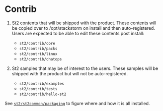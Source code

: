 Contrib
=======
1. St2 contents that will be shipped with the product.  These contents will be copied over to /opt/stackstorm on install and then auto-registered.  Users are expected to be able to edit these contents post install:

	* `st2/contrib/core`
	* `st2/contrib/packs`
	* `st2/contrib/linux`
	* `st2/contrib/chatops`

2. St2 samples that may be of interest to the users.  These samples will be shipped with the product but will not be auto-registered.

	* `st2/contrib/examples`
	* `st2/contrib/tests`
	* `st2/contrib/hello-st2`

See [`st2/st2common/packaging`](../st2common/packaging) to figure where and how it is all installed.
